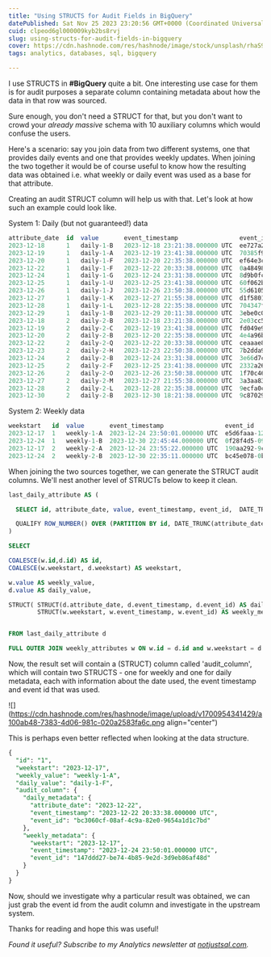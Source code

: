 ```yaml
---
title: "Using STRUCTS for Audit Fields in BigQuery"
datePublished: Sat Nov 25 2023 23:20:56 GMT+0000 (Coordinated Universal Time)
cuid: clpeod6gl000009kyb2bs8rvj
slug: using-structs-for-audit-fields-in-bigquery
cover: https://cdn.hashnode.com/res/hashnode/image/stock/unsplash/rhaS97NhnHg/upload/74a3efd1b76178a09097d1133f264cb1.jpeg
tags: analytics, databases, sql, bigquery

---
```


I use STRUCTS in **#BigQuery** quite a bit. One interesting use case for them is for audit purposes a separate column containing metadata about how the data in that row was sourced.

Sure enough, you don't need a STRUCT for that, but you don't want to crowd your *already massive* schema with 10 auxiliary columns which would confuse the users.

Here's a scenario: say you join data from two different systems, one that provides daily events and one that provides weekly updates. When joining the two together it would be of course useful to know how the resulting data was obtained i.e. what weekly or daily event was used as a base for that attribute.

Creating an audit STRUCT column will help us with that. Let's look at how such an example could look like.

System 1: Daily (but not guaranteed!) data

```sql
attribute_date	id  value	    event_timestamp	                event_id
2023-12-18	    1	daily-1-B	2023-12-18 23:21:38.000000 UTC	ee727a26-2c94-4a72-a321-d1bfb6761937
2023-12-19	    1	daily-1-A	2023-12-19 23:41:38.000000 UTC	70385f93-36ef-4ce3-be21-e2206a25eebc
2023-12-20	    1	daily-1-F	2023-12-20 22:35:38.000000 UTC	ef64e3cb-1943-4c34-b57a-eb9e2a78ffd7
2023-12-22	    1	daily-1-F	2023-12-22 20:33:38.000000 UTC	0a484983-1f5e-40a8-8375-6bb16d340904
2023-12-24	    1	daily-1-G	2023-12-24 23:31:38.000000 UTC	8d9b0fc8-174b-4ab8-ab99-1c69c03549fe
2023-12-25	    1	daily-1-U	2023-12-25 23:41:38.000000 UTC	60f062ba-f314-4001-be0c-5d13289895e1
2023-12-26	    1	daily-1-J	2023-12-26 23:50:38.000000 UTC	55d61056-6317-408c-b15b-f0e081505a72
2023-12-27	    1	daily-1-K	2023-12-27 21:55:38.000000 UTC	d1f5801c-93e6-4734-a7db-6fdd7613db13
2023-12-28	    1	daily-1-L	2023-12-28 22:35:38.000000 UTC	704347ff-898c-4cc0-8198-3e522289eee3
2023-12-29	    1	daily-1-B	2023-12-29 20:11:38.000000 UTC	3ebe0c05-4ba8-470c-8dce-0af6256e7617
2023-12-18	    2	daily-2-B	2023-12-18 23:21:38.000000 UTC	2e03cc56-c5a4-4b8b-9a15-3fbf53536a67
2023-12-19	    2	daily-2-C	2023-12-19 23:41:38.000000 UTC	fd049e99-ead2-46ce-94de-b44e16ef43f5
2023-12-20	    2	daily-2-B	2023-12-20 22:35:38.000000 UTC	4e4a96b1-9c3d-479d-9541-78948a1bfea8
2023-12-22	    2	daily-2-Q	2023-12-22 20:33:38.000000 UTC	ceaaae84-d335-4e9f-ad66-09a374794e3e
2023-12-23	    2	daily-2-H	2023-12-23 22:50:38.000000 UTC	7b2dda93-f80f-40e5-8ac4-40c6f6ada1e2
2023-12-24	    2	daily-2-B	2023-12-24 23:31:38.000000 UTC	3e66d7c8-d936-4461-b10a-353968a1eb1d
2023-12-25	    2	daily-2-F	2023-12-25 23:41:38.000000 UTC	2332a263-ee03-4bfb-aa2f-53652aafe0f0
2023-12-26	    2	daily-2-O	2023-12-26 23:50:38.000000 UTC	1f70c46c-83c4-4632-980d-d04aa980e86a
2023-12-27	    2	daily-2-M	2023-12-27 21:55:38.000000 UTC	3a3aa83c-ed93-4b4d-b5e5-88df2b627c01
2023-12-28	    2	daily-2-L	2023-12-28 22:35:38.000000 UTC	9ecfa0c3-d34c-43cc-aebf-44fe2fd3a3ac
2023-12-30	    2	daily-2-B	2023-12-30 18:21:38.000000 UTC	9c87029f-3e67-488a-bcd7-a8cc4ef304c5
```

System 2: Weekly data

```sql
weekstart	id	value	    event_timestamp	                event_id
2023-12-17	1	weekly-1-A	2023-12-24 23:50:01.000000 UTC	e5d6faaa-12f6-4869-8993-5eae0e8399df
2023-12-24	1	weekly-1-B	2023-12-30 22:45:44.000000 UTC	0f28f4d5-0966-47f2-bfc7-ad8aebc42719
2023-12-17	2	weekly-2-A	2023-12-24 23:55:22.000000 UTC	190aa292-9cf1-4dda-9cb4-c713ca003b3b
2023-12-24	2	weekly-2-B	2023-12-30 22:35:11.000000 UTC	bc45e078-0bb6-4b8e-8082-488b941b8b01
```

When joining the two sources together, we can generate the STRUCT audit columns. We'll nest another level of STRUCTs below to keep it clean.

```sql
last_daily_attribute AS (

  SELECT id, attribute_date, value, event_timestamp, event_id,  DATE_TRUNC(attribute_date, WEEK) AS weekstart,  FROM daily_attributes

  QUALIFY ROW_NUMBER() OVER (PARTITION BY id, DATE_TRUNC(attribute_date, WEEK) ORDER BY attribute_date DESC ) =1
)

SELECT 

COALESCE(w.id,d.id) AS id, 
COALESCE(w.weekstart, d.weekstart) AS weekstart, 

w.value AS weekly_value,
d.value AS daily_value,

STRUCT( STRUCT(d.attribute_date, d.event_timestamp, d.event_id) AS daily_metadata, 
        STRUCT(w.weekstart, w.event_timestamp, w.event_id) AS weekly_metadata) AS audit_column


FROM last_daily_attribute d

FULL OUTER JOIN weekly_attributes w ON w.id = d.id and w.weekstart = d.weekstart
```

Now, the result set will contain a (STRUCT) column called 'audit\_column', which will contain two STRUCTS - one for weekly and one for daily metadata, each with information about the date used, the event timestamp and event id that was used.

![](https://cdn.hashnode.com/res/hashnode/image/upload/v1700954341429/a100ab48-7383-4d06-981c-020a2583fa6c.png align="center")

This is perhaps even better reflected when looking at the data structure.

```sql
{
  "id": "1",
  "weekstart": "2023-12-17",
  "weekly_value": "weekly-1-A",
  "daily_value": "daily-1-F",
  "audit_column": {
    "daily_metadata": {
      "attribute_date": "2023-12-22",
      "event_timestamp": "2023-12-22 20:33:38.000000 UTC",
      "event_id": "bc3060cf-08af-4c9a-82e0-9654a1d1c7bd"
    },
    "weekly_metadata": {
      "weekstart": "2023-12-17",
      "event_timestamp": "2023-12-24 23:50:01.000000 UTC",
      "event_id": "147ddd27-be74-4b85-9e2d-3d9eb86af48d"
    }
  }
}
```

Now, should we investigate why a particular result was obtained, we can just grab the event id from the audit column and investigate in the upstream system.

Thanks for reading and hope this was useful!

*Found it useful? Subscribe to my Analytics newsletter at* [*notjustsql.com*](https://www.notjustsql.com)*.*